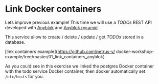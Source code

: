 # Link Docker containers

Lets improve previous example! This time we will use a *TODOs* REST API
developed with [Anyblok](http://docs.anyblok.org/default
"Anyblok documentation") and [Anyblok pyramid](
http://docs.pyramid.anyblok.org/default "Anyblok pyramid documentation").

This service allow to create / delete / update / get *TODOs* stored in a
database.

[link containers example](https://github.com/petrus-v/
docker-workshop-example/tree/master/01_link_containers_anyblok)

As you could see in this exercise we linked the postgres Docker container
with the todo service Docker container, then docker automatically set
``/etc/hosts`` for you.